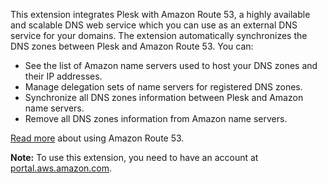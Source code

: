 This extension integrates Plesk with Amazon Route 53, a highly available and scalable DNS web service which you can use as an external DNS service for your domains. The extension automatically synchronizes the DNS zones between Plesk and Amazon Route 53. You can:

- See the list of Amazon name servers used to host your DNS zones and their IP addresses.
- Manage delegation sets of name servers for registered DNS zones.
- Synchronize all DNS zones information between Plesk and Amazon name servers.
- Remove all DNS zones information from Amazon name servers.

[Read more](https://www.plesk.com/blog/business-industry/white-label-dns-with-amazon-route53) about using Amazon Route 53.

**Note:** To use this extension, you need to have an account at [portal.aws.amazon.com](https://portal.aws.amazon.com/).
